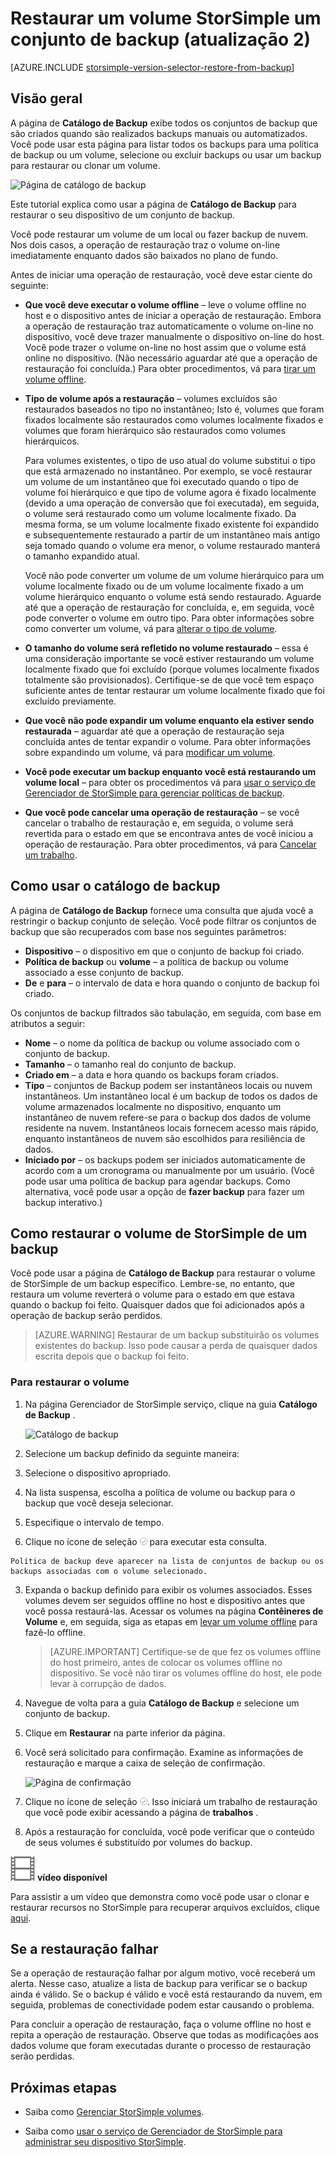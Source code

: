 <properties 
   pageTitle="Restaurar um volume StorSimple de backup | Microsoft Azure"
   description="Explica como usar a página de catálogo de Backup de serviço do Gerenciador de StorSimple para restaurar um volume StorSimple um conjunto de backup."
   services="storsimple"
   documentationCenter="NA"
   authors="SharS"
   manager="carmonm"
   editor="" />
<tags 
   ms.service="storsimple"
   ms.devlang="NA"
   ms.topic="article"
   ms.tgt_pltfrm="NA"
   ms.workload="TBD"
   ms.date="04/26/2016"
   ms.author="v-sharos" />

# <a name="restore-a-storsimple-volume-from-a-backup-set-update-2"></a>Restaurar um volume StorSimple um conjunto de backup (atualização 2)

[AZURE.INCLUDE [storsimple-version-selector-restore-from-backup](../../includes/storsimple-version-selector-restore-from-backup.md)]

## <a name="overview"></a>Visão geral

A página de **Catálogo de Backup** exibe todos os conjuntos de backup que são criados quando são realizados backups manuais ou automatizados. Você pode usar esta página para listar todos os backups para uma política de backup ou um volume, selecione ou excluir backups ou usar um backup para restaurar ou clonar um volume.

 ![Página de catálogo de backup](./media/storsimple-restore-from-backup-set-u2/restore.png)

Este tutorial explica como usar a página de **Catálogo de Backup** para restaurar o seu dispositivo de um conjunto de backup.

Você pode restaurar um volume de um local ou fazer backup de nuvem. Nos dois casos, a operação de restauração traz o volume on-line imediatamente enquanto dados são baixados no plano de fundo. 

Antes de iniciar uma operação de restauração, você deve estar ciente do seguinte:

- **Que você deve executar o volume offline** – leve o volume offline no host e o dispositivo antes de iniciar a operação de restauração. Embora a operação de restauração traz automaticamente o volume on-line no dispositivo, você deve trazer manualmente o dispositivo on-line do host. Você pode trazer o volume on-line no host assim que o volume está online no dispositivo. (Não necessário aguardar até que a operação de restauração foi concluída.) Para obter procedimentos, vá para [tirar um volume offline](storsimple-manage-volumes-u2.md#take-a-volume-offline).

- **Tipo de volume após a restauração** – volumes excluídos são restaurados baseados no tipo no instantâneo; Isto é, volumes que foram fixados localmente são restaurados como volumes localmente fixados e volumes que foram hierárquico são restaurados como volumes hierárquicos.

    Para volumes existentes, o tipo de uso atual do volume substitui o tipo que está armazenado no instantâneo. Por exemplo, se você restaurar um volume de um instantâneo que foi executado quando o tipo de volume foi hierárquico e que tipo de volume agora é fixado localmente (devido a uma operação de conversão que foi executada), em seguida, o volume será restaurado como um volume localmente fixado. Da mesma forma, se um volume localmente fixado existente foi expandido e subsequentemente restaurado a partir de um instantâneo mais antigo seja tomado quando o volume era menor, o volume restaurado manterá o tamanho expandido atual.

    Você não pode converter um volume de um volume hierárquico para um volume localmente fixado ou de um volume localmente fixado a um volume hierárquico enquanto o volume está sendo restaurado. Aguarde até que a operação de restauração for concluída, e, em seguida, você pode converter o volume em outro tipo. Para obter informações sobre como converter um volume, vá para [alterar o tipo de volume](storsimple-manage-volumes-u2.md#change-the-volume-type). 

- **O tamanho do volume será refletido no volume restaurado** – essa é uma consideração importante se você estiver restaurando um volume localmente fixado que foi excluído (porque volumes localmente fixados totalmente são provisionados). Certifique-se de que você tem espaço suficiente antes de tentar restaurar um volume localmente fixado que foi excluído previamente. 

- **Que você não pode expandir um volume enquanto ela estiver sendo restaurada** – aguardar até que a operação de restauração seja concluída antes de tentar expandir o volume. Para obter informações sobre expandindo um volume, vá para [modificar um volume](storsimple-manage-volumes-u2.md#modify-a-volume).

- **Você pode executar um backup enquanto você está restaurando um volume local** – para obter os procedimentos vá para [usar o serviço de Gerenciador de StorSimple para gerenciar políticas de backup](storsimple-manage-backup-policies.md).

- **Que você pode cancelar uma operação de restauração** – se você cancelar o trabalho de restauração e, em seguida, o volume será revertida para o estado em que se encontrava antes de você iniciou a operação de restauração. Para obter procedimentos, vá para [Cancelar um trabalho](storsimple-manage-jobs-u2.md#cancel-a-job).

## <a name="how-to-use-the-backup-catalog"></a>Como usar o catálogo de backup

A página de **Catálogo de Backup** fornece uma consulta que ajuda você a restringir o backup conjunto de seleção. Você pode filtrar os conjuntos de backup que são recuperados com base nos seguintes parâmetros:

- **Dispositivo** – o dispositivo em que o conjunto de backup foi criado.
- **Política de backup** ou **volume** – a política de backup ou volume associado a esse conjunto de backup.
- **De** e **para** – o intervalo de data e hora quando o conjunto de backup foi criado.

Os conjuntos de backup filtrados são tabulação, em seguida, com base em atributos a seguir:

- **Nome** – o nome da política de backup ou volume associado com o conjunto de backup.
- **Tamanho** – o tamanho real do conjunto de backup.
- **Criado em** – a data e hora quando os backups foram criados. 
- **Tipo** – conjuntos de Backup podem ser instantâneos locais ou nuvem instantâneos. Um instantâneo local é um backup de todos os dados de volume armazenados localmente no dispositivo, enquanto um instantâneo de nuvem refere-se para o backup dos dados de volume residente na nuvem. Instantâneos locais fornecem acesso mais rápido, enquanto instantâneos de nuvem são escolhidos para resiliência de dados.
- **Iniciado por** – os backups podem ser iniciados automaticamente de acordo com a um cronograma ou manualmente por um usuário. (Você pode usar uma política de backup para agendar backups. Como alternativa, você pode usar a opção de **fazer backup** para fazer um backup interativo.)

## <a name="how-to-restore-your-storsimple-volume-from-a-backup"></a>Como restaurar o volume de StorSimple de um backup

Você pode usar a página de **Catálogo de Backup** para restaurar o volume de StorSimple de um backup específico. Lembre-se, no entanto, que restaura um volume reverterá o volume para o estado em que estava quando o backup foi feito. Quaisquer dados que foi adicionados após a operação de backup serão perdidos.

> [AZURE.WARNING] Restaurar de um backup substituirão os volumes existentes do backup. Isso pode causar a perda de quaisquer dados escrita depois que o backup foi feito.

### <a name="to-restore-your-volume"></a>Para restaurar o volume

1. Na página Gerenciador de StorSimple serviço, clique na guia **Catálogo de Backup** .

    ![Catálogo de backup](./media/storsimple-restore-from-backup-set-u2/restore.png)

2. Selecione um backup definido da seguinte maneira:
  1. Selecione o dispositivo apropriado.
  2. Na lista suspensa, escolha a política de volume ou backup para o backup que você deseja selecionar.
  3. Especifique o intervalo de tempo.
  4. Clique no ícone de seleção ![Verifique o ícone](./media/storsimple-restore-from-backup-set-u2/HCS_CheckIcon.png) para executar esta consulta.
 
    Política de backup deve aparecer na lista de conjuntos de backup ou os backups associadas com o volume selecionado.

3. Expanda o backup definido para exibir os volumes associados. Esses volumes devem ser seguidos offline no host e dispositivo antes que você possa restaurá-las. Acessar os volumes na página **Contêineres de Volume** e, em seguida, siga as etapas em [levar um volume offline](storsimple-manage-volumes-u2.md#take-a-volume-offline) para fazê-lo offline.

    > [AZURE.IMPORTANT] Certifique-se de que fez os volumes offline do host primeiro, antes de colocar os volumes offline no dispositivo. Se você não tirar os volumes offline do host, ele pode levar à corrupção de dados.

4. Navegue de volta para a guia **Catálogo de Backup** e selecione um conjunto de backup.

5. Clique em **Restaurar** na parte inferior da página.

6. Você será solicitado para confirmação. Examine as informações de restauração e marque a caixa de seleção de confirmação.

    ![Página de confirmação](./media/storsimple-restore-from-backup-set-u2/ConfirmRestore.png)

7. Clique no ícone de seleção ![Verifique o ícone](./media/storsimple-restore-from-backup-set-u2/HCS_CheckIcon.png). Isso iniciará um trabalho de restauração que você pode exibir acessando a página de **trabalhos** . 

8. Após a restauração for concluída, você pode verificar que o conteúdo de seus volumes é substituído por volumes do backup.

![Vídeo disponível](./media/storsimple-restore-from-backup-set-u2/Video_icon.png) **vídeo disponível**

Para assistir a um vídeo que demonstra como você pode usar o clonar e restaurar recursos no StorSimple para recuperar arquivos excluídos, clique [aqui](https://azure.microsoft.com/documentation/videos/storsimple-recover-deleted-files-with-storsimple/).

## <a name="if-the-restore-fails"></a>Se a restauração falhar

Se a operação de restauração falhar por algum motivo, você receberá um alerta. Nesse caso, atualize a lista de backup para verificar se o backup ainda é válido. Se o backup é válido e você está restaurando da nuvem, em seguida, problemas de conectividade podem estar causando o problema. 

Para concluir a operação de restauração, faça o volume offline no host e repita a operação de restauração. Observe que todas as modificações aos dados volume que foram executadas durante o processo de restauração serão perdidas.

## <a name="next-steps"></a>Próximas etapas

- Saiba como [Gerenciar StorSimple volumes](storsimple-manage-volumes-u2.md).

- Saiba como [usar o serviço de Gerenciador de StorSimple para administrar seu dispositivo StorSimple](storsimple-manager-service-administration.md).
